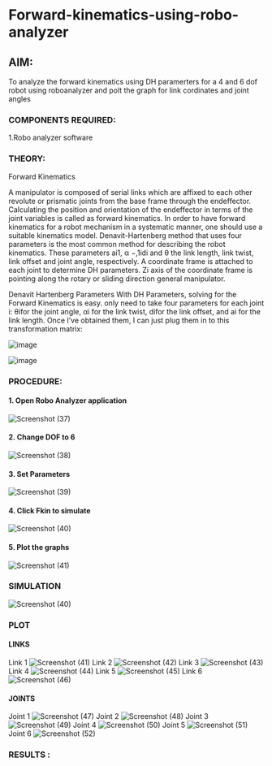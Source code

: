 # Forward-kinematics-using-robo-analyzer

## AIM: 
To analyze the forward kinematics using DH paramerters for a 4 and 6 dof robot using roboanalyzer and polt the graph for link cordinates and joint angles
### COMPONENTS REQUIRED:
1.Robo analyzer software  


### THEORY: 
  
Forward Kinematics

A manipulator is composed of serial links which are affixed to each other revolute or prismatic joints from the base frame through the endeffector. 
Calculating the position and orientation of the endeffector in terms of the joint variables is called as forward kinematics. 
In order to have forward kinematics for a robot mechanism in a systematic manner, one should use a suitable kinematics model. 
Denavit-Hartenberg method that uses four parameters is the most common method for describing the robot kinematics. 
These parameters ai1, α −,1idi and θ the link length, link twist, link offset and joint angle, respectively. 
A coordinate frame is attached to each joint to determine DH parameters. Zi axis of the coordinate frame is pointing along the rotary or sliding direction general manipulator.

Denavit Hartenberg Parameters
With DH Parameters, solving for the Forward Kinematics is easy.  only need to take four parameters for each joint 
i: θifor the joint angle, 
αi for the link twist, 
difor the link offset, and 
ai for the link length. Once I’ve obtained them, I can just plug them in to this transformation matrix:


![image](https://user-images.githubusercontent.com/36288975/170172719-ed7befc9-2894-4344-bfd5-be831bb05308.png)

 ![image](https://user-images.githubusercontent.com/36288975/170172766-b8aeb788-7fd7-4de7-b340-f04656707ebd.png)

 

### PROCEDURE:
#### 1. Open Robo Analyzer application
![Screenshot (37)](https://github.com/Madhav005/Forward-kinematics-using-robot-analyzer/assets/110885274/44f17684-560f-4221-9fb6-b5a2d432a40d)
#### 2. Change DOF to 6
![Screenshot (38)](https://github.com/Madhav005/Forward-kinematics-using-robot-analyzer/assets/110885274/5cf0b9cf-93d1-46e8-9b03-c27376bc02cc)
#### 3. Set Parameters
![Screenshot (39)](https://github.com/Madhav005/Forward-kinematics-using-robot-analyzer/assets/110885274/254f3c74-3c7c-4eeb-b6ea-4ea207945337)
#### 4. Click Fkin to simulate
![Screenshot (40)](https://github.com/Madhav005/Forward-kinematics-using-robot-analyzer/assets/110885274/a046b426-733c-4387-ac3c-361d208b2581)
#### 5. Plot the graphs
![Screenshot (41)](https://github.com/Madhav005/Forward-kinematics-using-robot-analyzer/assets/110885274/7ce101b5-eae0-4af2-9551-667e97b0a250)


### SIMULATION 
 ![Screenshot (40)](https://github.com/Madhav005/Forward-kinematics-using-robot-analyzer/assets/110885274/0d62d774-8bb2-47c6-89d1-ac2888ad2b5a)

 
 
 ### PLOT 
 #### LINKS
 Link 1
 ![Screenshot (41)](https://github.com/Madhav005/Forward-kinematics-using-robot-analyzer/assets/110885274/ae77ecc1-a988-44fb-b553-74f71198afad)
Link 2
![Screenshot (42)](https://github.com/Madhav005/Forward-kinematics-using-robot-analyzer/assets/110885274/4b5b54c4-5e13-44ff-a7cc-24837df83b6b)
Link 3
![Screenshot (43)](https://github.com/Madhav005/Forward-kinematics-using-robot-analyzer/assets/110885274/b85900d4-bcc1-4589-ad86-23de277fdbc0)
Link 4
![Screenshot (44)](https://github.com/Madhav005/Forward-kinematics-using-robot-analyzer/assets/110885274/3868ce4b-0743-4984-b84a-98428be29289)
Link 5
![Screenshot (45)](https://github.com/Madhav005/Forward-kinematics-using-robot-analyzer/assets/110885274/1845296d-2a01-46e5-b364-35ca0d9a8370)
Link 6
![Screenshot (46)](https://github.com/Madhav005/Forward-kinematics-using-robot-analyzer/assets/110885274/05218217-768c-4d2d-82f1-304d5c0cd1b1)

#### JOINTS
Joint 1
![Screenshot (47)](https://github.com/Madhav005/Forward-kinematics-using-robot-analyzer/assets/110885274/ad93ecdf-3f64-459a-ad4e-5725c2582900)
Joint 2
![Screenshot (48)](https://github.com/Madhav005/Forward-kinematics-using-robot-analyzer/assets/110885274/f8b4cce4-4c99-40b1-8c28-d1f3a6495e95)
Joint 3
![Screenshot (49)](https://github.com/Madhav005/Forward-kinematics-using-robot-analyzer/assets/110885274/23b9c235-f231-4581-88d2-63365cf317f8)
Joint 4
![Screenshot (50)](https://github.com/Madhav005/Forward-kinematics-using-robot-analyzer/assets/110885274/6065dd06-55b2-42bc-b761-85a517d7ea45)
Joint 5
![Screenshot (51)](https://github.com/Madhav005/Forward-kinematics-using-robot-analyzer/assets/110885274/23e69e30-0faa-409e-b1fe-3e2d1bf5b02c)
Joint 6
![Screenshot (52)](https://github.com/Madhav005/Forward-kinematics-using-robot-analyzer/assets/110885274/d067911a-675c-448f-b3b2-16e813879689)


### RESULTS :  
